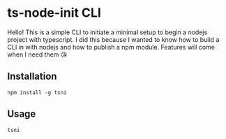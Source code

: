 # ts-node-init CLI

Hello! This is a simple CLI to initiate a minimal setup to begin a nodejs project with typescript. I did this because I wanted to know how to build a CLI in with nodejs and how to publish a npm module. Features will come when I need them :kissing_heart:

## Installation

```
npm install -g tsni
```

## Usage

```
tsni
```
